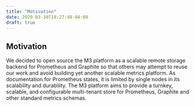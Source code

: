 ```yaml
---
title: "Motivation"
date: 2020-03-30T18:27:48-04:00
draft: true
---
```


## Motivation

We decided to open source the M3 platform as a scalable remote storage backend for Prometheus and Graphite so that others may attempt to reuse our work and avoid building yet another scalable metrics platform. As documentation for Prometheus states, it is limited by single nodes in its scalability and durability. The M3 platform aims to provide a turnkey, scalable, and configurable multi-tenant store for Prometheus, Graphite and other standard metrics schemas.